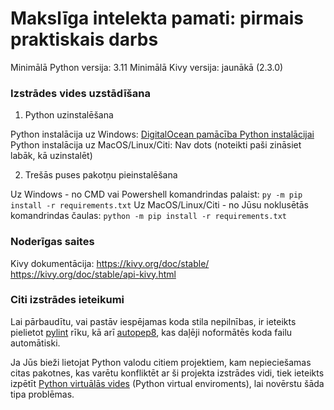 # Makslīga intelekta pamati: pirmais praktiskais darbs

Minimālā Python versija: 3.11
Minimālā Kivy versija: jaunākā (2.3.0)

### Izstrādes vides uzstādīšana

1. Python uzinstalēšana

Python instalācija uz Windows: [DigitalOcean pamācība Python instalācijai](https://www.digitalocean.com/community/tutorials/install-python-windows-10)
Python instalācija uz MacOS/Linux/Citi: Nav dots (noteikti paši zināsiet labāk, kā uzinstalēt)

2. Trešās puses pakotņu pieinstalēšana

Uz Windows - no CMD vai Powershell komandrindas palaist: ```py -m pip install -r requirements.txt```
Uz MacOS/Linux/Citi - no Jūsu noklusētās komandrindas čaulas: ```python -m pip install -r requirements.txt```

### Noderīgas saites

Kivy dokumentācija:
https://kivy.org/doc/stable/
https://kivy.org/doc/stable/api-kivy.html

### Citi izstrādes ieteikumi

Lai pārbaudītu, vai pastāv iespējamas koda stila nepilnības, ir ieteikts pielietot [pylint](https://pypi.org/project/pylint/) rīku, kā arī [autopep8](https://pypi.org/project/autopep8/), kas daļēji noformātēs koda failu automātiski.

Ja Jūs bieži lietojat Python valodu citiem projektiem, kam nepieciešamas citas pakotnes, kas varētu konfliktēt ar ši projekta izstrādes vidi, tiek ieteikts izpētīt [Python virtuālās vides](https://docs.python.org/3/tutorial/venv.html) (Python virtual enviroments), lai novērstu šāda tipa problēmas.